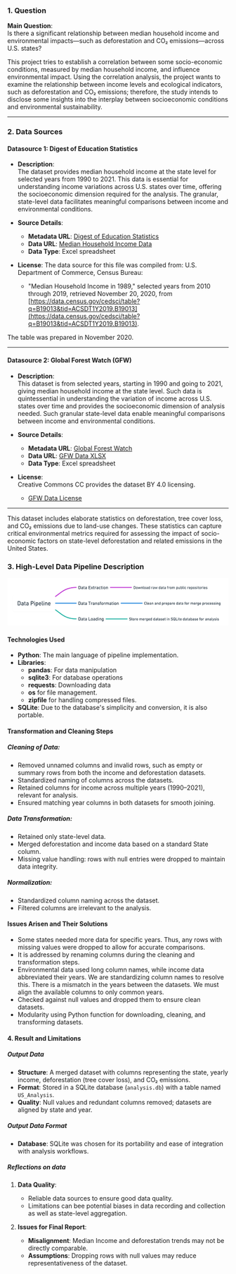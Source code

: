 ### **1. Question**

**Main Question**:  
Is there a significant relationship between median household income and environmental impacts—such as deforestation and CO₂ emissions—across U.S. states?

This project tries to establish a correlation between some socio-economic conditions, measured by median household income, and influence environmental impact. Using the correlation analysis, the project wants to examine the relationship between income levels and ecological indicators, such as deforestation and CO₂ emissions; therefore, the study intends to disclose some insights into the interplay between socioeconomic conditions and environmental sustainability.

---

### **2. Data Sources**

#### **Datasource 1: Digest of Education Statistics**
- **Description**:  
  The dataset provides median household income at the state level for selected years from 1990 to 2021. This data is essential for understanding income variations across U.S. states over time, offering the socioeconomic dimension required for the analysis. The granular, state-level data facilitates meaningful comparisons between income and environmental conditions.
  
- **Source Details**:  
  - **Metadata URL**: [Digest of Education Statistics](https://nces.ed.gov/programs/digest/)
  - **Data URL**: [Median Household Income Data](https://nces.ed.gov/programs/digest/d22/tables/xls/tabn102.30.xlsx)
  - **Data Type**: Excel spreadsheet
  
- **License**: 
The data source for this file was compiled from:
U.S. Department of Commerce, Census Bureau:
  - "Median Household Income in 1989," selected years from 2010 through 2019, retrieved November 20, 2020, from [https://data.census.gov/cedsci/table?q=B19013&tid=ACSDT1Y2019.B19013](https://data.census.gov/cedsci/table?q=B19013&tid=ACSDT1Y2019.B19013).

The table was prepared in November 2020.

---

#### **Datasource 2: Global Forest Watch (GFW)**
- **Description**:  
This dataset is from selected years, starting in 1990 and going to 2021, giving median household income at the state level. Such data is quintessential in understanding the variation of income across U.S. states over time and provides the socioeconomic dimension of analysis needed. Such granular state-level data enable meaningful comparisons between income and environmental conditions.

- **Source Details**:  
  - **Metadata URL**: [Global Forest Watch](https://www.globalforestwatch.org/)
  - **Data URL**: [GFW Data XLSX](https://gfw2-data.s3.amazonaws.com/country-pages/country_stats/download/2023/USA.xlsx)
  - **Data Type**: Excel spreadsheet
  
- **License**:  
  Creative Commons CC provides the dataset BY 4.0 licensing.  
  - [GFW Data License](https://data.globalforestwatch.org/pages/data-policy)

---

This dataset includes elaborate statistics on deforestation, tree cover loss, and CO₂ emissions due to land-use changes. These statistics can capture critical environmental metrics required for assessing the impact of socio-economic factors on state-level deforestation and related emissions in the United States.

### **3. High-Level Data Pipeline Description**

![Data Pipeline](image.png)

#### Technologies Used

- **Python**: The main language of pipeline implementation.
- **Libraries**:
  - **pandas**: For data manipulation
  - **sqlite3**: For database operations
  - **requests**: Downloading data
  - **os** for file management.
  - **zipfile** for handling compressed files.
- **SQLite**: Due to the database's simplicity and conversion, it is also portable.

#### Transformation and Cleaning Steps

##### Cleaning of Data:
- Removed unnamed columns and invalid rows, such as empty or summary rows from both the income and deforestation datasets. 
- Standardized naming of columns across the datasets. 
- Retained columns for income across multiple years (1990–2021), relevant for analysis.
- Ensured matching year columns in both datasets for smooth joining.

##### Data Transformation:
- Retained only state-level data.
- Merged deforestation and income data based on a standard State column.
- Missing value handling: rows with null entries were dropped to maintain data integrity.

##### Normalization:
- Standardized column naming across the dataset.
- Filtered columns are irrelevant to the analysis.

#### Issues Arisen and Their Solutions
- Some states needed more data for specific years. Thus, any rows with missing values were dropped to allow for accurate comparisons.
- It is addressed by renaming columns during the cleaning and transformation steps.
- Environmental data used long column names, while income data abbreviated their years. We are standardizing column names to resolve this.
There is a mismatch in the years between the datasets. We must align the available columns to only common years.
- Checked against null values and dropped them to ensure clean datasets.
- Modularity using Python function for downloading, cleaning, and transforming datasets.

#### **4. Result and Limitations**

##### Output Data
- **Structure**: A merged dataset with columns representing the state, yearly income, deforestation (tree cover loss), and CO₂ emissions.
- **Format**: Stored in a SQLite database (`analysis.db`) with a table named `US_Analysis`.
- **Quality**: Null values and redundant columns removed; datasets are aligned by state and year.

##### Output Data Format
- **Database**: SQLite was chosen for its portability and ease of integration with analysis workflows.

##### Reflections on data
1. **Data Quality**:
   - Reliable data sources to ensure good data quality.
   - Limitations can bee potential biases in data recording and collection as well as state-level aggregation.

2. **Issues for Final Report**:
   - **Misalignment**: Median Income and deforestation trends may not be directly comparable.
   - **Assumptions**: Dropping rows with null values may reduce representativeness of the dataset.